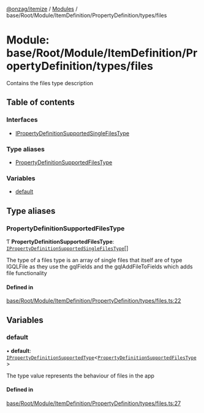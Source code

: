 [@onzag/itemize](../README.md) / [Modules](../modules.md) / base/Root/Module/ItemDefinition/PropertyDefinition/types/files

# Module: base/Root/Module/ItemDefinition/PropertyDefinition/types/files

Contains the files type description

## Table of contents

### Interfaces

- [IPropertyDefinitionSupportedSingleFilesType](../interfaces/base_Root_Module_ItemDefinition_PropertyDefinition_types_files.IPropertyDefinitionSupportedSingleFilesType.md)

### Type aliases

- [PropertyDefinitionSupportedFilesType](base_Root_Module_ItemDefinition_PropertyDefinition_types_files.md#propertydefinitionsupportedfilestype)

### Variables

- [default](base_Root_Module_ItemDefinition_PropertyDefinition_types_files.md#default)

## Type aliases

### PropertyDefinitionSupportedFilesType

Ƭ **PropertyDefinitionSupportedFilesType**: [`IPropertyDefinitionSupportedSingleFilesType`](../interfaces/base_Root_Module_ItemDefinition_PropertyDefinition_types_files.IPropertyDefinitionSupportedSingleFilesType.md)[]

The type of a files type is an array of single files that itself are of type IGQLFile as they use
the gqlFields and the gqlAddFileToFields which adds file functionality

#### Defined in

[base/Root/Module/ItemDefinition/PropertyDefinition/types/files.ts:22](https://github.com/onzag/itemize/blob/5c2808d3/base/Root/Module/ItemDefinition/PropertyDefinition/types/files.ts#L22)

## Variables

### default

• **default**: [`IPropertyDefinitionSupportedType`](../interfaces/base_Root_Module_ItemDefinition_PropertyDefinition_types.IPropertyDefinitionSupportedType.md)<[`PropertyDefinitionSupportedFilesType`](base_Root_Module_ItemDefinition_PropertyDefinition_types_files.md#propertydefinitionsupportedfilestype)\>

The type value represents the behaviour of files in the app

#### Defined in

[base/Root/Module/ItemDefinition/PropertyDefinition/types/files.ts:27](https://github.com/onzag/itemize/blob/5c2808d3/base/Root/Module/ItemDefinition/PropertyDefinition/types/files.ts#L27)
